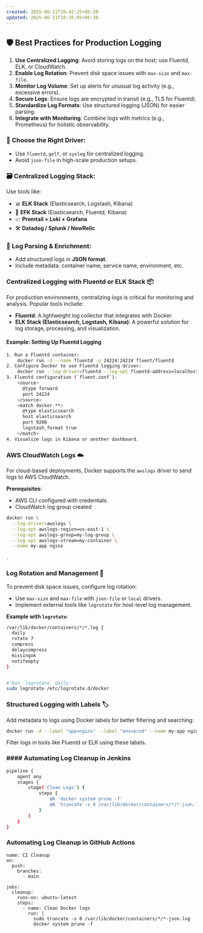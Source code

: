 ```yaml
---
created: 2025-06-11T10:42:25+05:30
updated: 2025-06-11T18:35:05+05:30
---
```


## 🛡 Best Practices for Production Logging


1. **Use Centralized Logging**: Avoid storing logs on the host; use Fluentd, ELK, or CloudWatch.
2. **Enable Log Rotation**: Prevent disk space issues with `max-size` and `max-file`.
3. **Monitor Log Volume**: Set up alerts for unusual log activity (e.g., excessive errors).
4. **Secure Logs**: Ensure logs are encrypted in transit (e.g., TLS for Fluentd).
5. **Standardize Log Formats**: Use structured logging (JSON) for easier parsing.
6. **Integrate with Monitoring**: Combine logs with metrics (e.g., Prometheus) for holistic observability.

### 🧭 Choose the Right Driver:

* Use `fluentd`, `gelf`, or `syslog` for centralized logging.
* Avoid `json-file` in high-scale production setups.

### 🗃 Centralized Logging Stack:

Use tools like:

* 📊 **ELK Stack** (Elasticsearch, Logstash, Kibana)
* 🌊 **EFK Stack** (Elasticsearch, Fluentd, Kibana)
* 📈 **Promtail + Loki + Grafana**
* 🛠 **Datadog / Splunk / NewRelic**

### 🧯 Log Parsing & Enrichment:

* Add structured logs in **JSON format**.
* Include metadata: container name, service name, environment, etc.


### Centralized Logging with Fluentd or ELK Stack 📦

For production environments, centralizing logs is critical for monitoring and analysis. Popular tools include:

- **Fluentd**: A lightweight log collector that integrates with Docker.
- **ELK Stack (Elasticsearch, Logstash, Kibana)**: A powerful solution for log storage, processing, and visualization.

#### Example: Setting Up Fluentd Logging

```bash
1. Run a Fluentd container:
    docker run -d --name fluentd -p 24224:24224 fluent/fluentd    
2. Configure Docker to use Fluentd logging driver:
    docker run --log-driver=fluentd --log-opt fluentd-address=localhost:24224 --name my-app nginx
3. Fluentd configuration (`fluent.conf`):
    <source>
      @type forward
      port 24224
    </source>
    <match docker.**>
      @type elasticsearch
      host elasticsearch
      port 9200
      logstash_format true
    </match>
4. Visualize logs in Kibana or another dashboard.
```    

### AWS CloudWatch Logs ☁️

For cloud-based deployments, Docker supports the `awslogs` driver to send logs to AWS CloudWatch.

**Prerequisites**:

- AWS CLI configured with credentials.
- CloudWatch log group created

```bash
docker run \
  --log-driver=awslogs \
  --log-opt awslogs-region=us-east-1 \
  --log-opt awslogs-group=my-log-group \
  --log-opt awslogs-stream=my-container \
  --name my-app nginx
```

.

### Log Rotation and Management 🔄

To prevent disk space issues, configure log rotation:

- Use `max-size` and `max-file` with `json-file` or `local` drivers.
- Implement external tools like `logrotate` for host-level log management.

**Example with `logrotate`**:

```bash
/var/lib/docker/containers/*/*.log {
  daily
  rotate 7
  compress
  delaycompress
  missingok
  notifempty
}


# Run `logrotate` daily:
sudo logrotate /etc/logrotate.d/docker
```

### Structured Logging with Labels 🏷️

Add metadata to logs using Docker labels for better filtering and searching:

```bash
docker run -d --label "app=nginx" --label "env=prod" --name my-app nginx
```

Filter logs in tools like Fluentd or ELK using these labels.

### #### **Automating Log Cleanup in Jenkins**
```bash
pipeline {
    agent any
    stages {
        stage('Clean Logs') {
            steps {
                sh 'docker system prune -f'
                sh 'truncate -s 0 /var/lib/docker/containers/*/*-json.log'
            }
        }
    }
}
```

### Automating Log Cleanup in GitHub Actions
```
name: CI Cleanup
on:
  push:
    branches:
      - main

jobs:
  cleanup:
    runs-on: ubuntu-latest
    steps:
      - name: Clean Docker logs
        run: |
          sudo truncate -s 0 /var/lib/docker/containers/*/*-json.log
          docker system prune -f
```